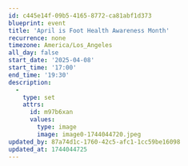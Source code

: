 ```yaml
---
id: c445e14f-09b5-4165-8772-ca81abf1d373
blueprint: event
title: 'April is Foot Health Awareness Month'
recurrence: none
timezone: America/Los_Angeles
all_day: false
start_date: '2025-04-08'
start_time: '17:00'
end_time: '19:30'
description:
  -
    type: set
    attrs:
      id: m97b6xan
      values:
        type: image
        image: image0-1744044720.jpeg
updated_by: 87a74d1c-1760-42c5-afc1-1cc59be16098
updated_at: 1744044725
---
```

